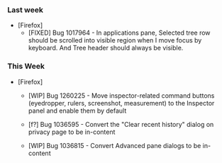 ### Last week

* [Firefox]
  - [FIXED] Bug 1017964 - In applications pane, Selected tree row should be scrolled into visible region when I move focus by keyboard. And Tree header should always be visible.

### This Week

* [Firefox]
  - [WIP] Bug 1260225 - Move inspector-related command buttons (eyedropper, rulers, screenshot, measurement) to the Inspector panel and enable them by default

  - [f?] Bug 1036595 - Convert the "Clear recent history" dialog on privacy page to be in-content

  - [WIP] Bug 1036815 - Convert Advanced pane dialogs to be in-content
